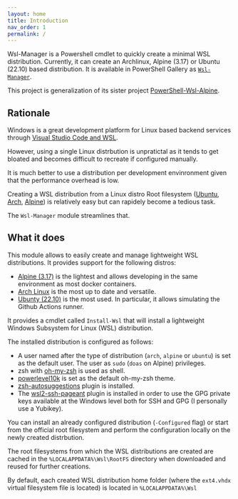 ```yaml
---
layout: home
title: Introduction
nav_order: 1
permalink: /
---
```


Wsl-Manager is a Powershell cmdlet to quickly create a minimal WSL distribution.
Currently, it can create an Archlinux, Alpine (3.17) or Ubuntu (22.10) based
distribution. It is available in PowerShell Gallery as
[`Wsl-Manager`](https://www.powershellgallery.com/packages/Wsl-Manager/1.2.0).

This project is generalization of its sister project
[PowerShell-Wsl-Alpine](https://github.com/antoinemartin/PowerShell-Wsl-Alpine).

## Rationale

Windows is a great development platform for Linux based backend services through
[Visual Studio Code and WSL](https://code.visualstudio.com/docs/remote/wsl).

However, using a single Linux distrbution is unpratictal as it tends to get
bloated and becomes difficult to recreate if configured manually.

It is much better to use a distribution per development envinronment given that
the performance overhead is low.

Creating a WSL distribution from a Linux distro Root filesystem
([Ubuntu](https://cloud-images.ubuntu.com/wsl/),
[Arch](https://archive.archlinux.org/iso/2022.12.01/),
[Alpine](https://dl-cdn.alpinelinux.org/alpine/v3.17/releases/x86_64/)) is
relatively easy but can rapidely become a tedious task.

The `Wsl-Manager` module streamlines that.

## What it does

This module allows to easily create and manage lightweight WSL distributions. It
provides support for the following distros:

- [Alpine (3.17)](https://www.alpinelinux.org/) is the lightest and allows
  developing in the same environment as most docker containers.
- [Arch Linux](https://archlinux.org/) is the most up to date and versatile.
- [Ubunty (22.10)](https://ubuntu.com/) is the most used. In particular, it
  allows simulating the Github Actions runner.

It provides a cmdlet called `Install-Wsl` that will install a lightweight
Windows Subsystem for Linux (WSL) distribution.

The installed distribution is configured as follows:

- A user named after the type of distribution (`arch`, `alpine` or `ubuntu`) is
  set as the default user. The user as `sudo` (`doas` on Alpine) privileges.
- zsh with [oh-my-zsh](https://ohmyz.sh/) is used as shell.
- [powerlevel10k](https://github.com/romkatv/powerlevel10k) is set as the
  default oh-my-zsh theme.
- [zsh-autosuggestions](https://github.com/zsh-users/zsh-autosuggestions) plugin
  is installed.
- The
  [wsl2-ssh-pageant](https://github.com/antoinemartin/wsl2-ssh-pageant-oh-my-zsh-plugin)
  plugin is installed in order to use the GPG private keys available at the
  Windows level both for SSH and GPG (I personally use a Yubikey).

You can install an already configured distribution (`-Configured` flag) or start
from the official root filesystem and perform the configuration locally on the
newly created distrbution.

The root filesystems from which the WSL distributions are created are cached in
the `%LOCALAPPDATA%\Wsl\RootFS` directory when downloaded and reused for further
creations.

By default, each created WSL distribution home folder (where the `ext4.vhdx`
virtual filesystem file is located) is located in `%LOCALAPPDATA%\Wsl`
